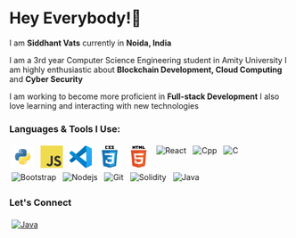 # Hey Everybody!👋

I am **Siddhant Vats** currently in **Noida, India**

I am a 3rd year Computer Science Engineering student in Amity University
I am highly enthusiastic about **Blockchain Development, Cloud Computing** and **Cyber Security**

I am working to become more proficient in **Full-stack Development**
I also love learning and interacting with new technologies

### Languages & Tools I Use:
<p>
<img src="https://raw.githubusercontent.com/github/explore/80688e429a7d4ef2fca1e82350fe8e3517d3494d/topics/python/python.png" alt="Python" height="40" style="vertical-align:top; margin:4px">
<img src="https://raw.githubusercontent.com/github/explore/80688e429a7d4ef2fca1e82350fe8e3517d3494d/topics/javascript/javascript.png" alt="Javascript" height="40" style="vertical-align:top; margin:4px">
<img src="https://raw.githubusercontent.com/github/explore/80688e429a7d4ef2fca1e82350fe8e3517d3494d/topics/visual-studio-code/visual-studio-code.png" alt="VS Code" height="40" style="vertical-align:top; margin:4px">
<img src="https://raw.githubusercontent.com/devicons/devicon/master/icons/css3/css3-original-wordmark.svg" alt="CSS" height="40" style="vertical-align:top; margin:4px">
<img src="https://raw.githubusercontent.com/devicons/devicon/master/icons/html5/html5-original-wordmark.svg" alt="HTML" height="40" style="vertical-align:top; margin:4px">
<img src="https://camo.githubusercontent.com/27d0b117da00485c56d69aef0fa310a3f8a07abecc8aa15fa38c8b78526c60ac/68747470733a2f2f63646e2e6a7364656c6976722e6e65742f67682f64657669636f6e732f64657669636f6e2f69636f6e732f72656163742f72656163742d6f726967696e616c2e737667" alt="React" height="40" style="vertical-align:top; margin:4px">
 <img src="https://camo.githubusercontent.com/ac3bd00455ddbc6bb3cf90414c5eb77b0e60ef0743dc7796e906a0fd04910f77/68747470733a2f2f736b696c6c69636f6e732e6465762f69636f6e733f693d637070" alt="Cpp" height="40" style="vertical-align:top; margin:4px">
<img src="https://camo.githubusercontent.com/4c3a0145eca226c5e2e8fdd1dac3c3c6f4a69cb2444d4f8ae18031716c0b19ef/68747470733a2f2f736b696c6c69636f6e732e6465762f69636f6e733f693d63" alt="C" height="40" style="vertical-align:top; margin:4px">
 <img src="https://camo.githubusercontent.com/5e8b6a8e8f07b3041792f726f0b2efd62a016ec24b743bf1e4a5c6e6423f86e3/68747470733a2f2f736b696c6c69636f6e732e6465762f69636f6e733f693d626f6f747374726170" alt="Bootstrap" height="40" style="vertical-align:top; margin:4px">
 <img src="https://camo.githubusercontent.com/15d91b1526dc4bc7312db29b376075f09479855c802b57d730a764847ee497c1/68747470733a2f2f736b696c6c69636f6e732e6465762f69636f6e733f693d6e6f64656a73" alt="Nodejs" height="40" style="vertical-align:top; margin:4px">
 <img src="https://camo.githubusercontent.com/dc9e7e657b4cd5ba7d819d1a9ce61434bd0ddbb94287d7476b186bd783b62279/68747470733a2f2f63646e2e6a7364656c6976722e6e65742f67682f64657669636f6e732f64657669636f6e2f69636f6e732f6769742f6769742d6f726967696e616c2e737667" alt="Git" height="40" style="vertical-align:top; margin:4px">
  <img src="https://smartcontractprogrammer.com/static/media/solidity-app.0623e708.svg" alt="Solidity" height="40" style="vertical-align:top; margin:4px">
 <img src="https://cdn-icons-png.flaticon.com/512/226/226777.png" alt="Java" height="40" style="vertical-align:top; margin:4px">
</p>


### Let's Connect
<a href="https://www.linkedin.com/in/siddhant-vats/"><img src = "https://brand.linkedin.com/apps/settings/wcm/designs/linkedin/katy/global/clientlibs/resources/img/default-share.png" alt="Java" height="40" style="vertical-align:top; margin:4px"></a>



